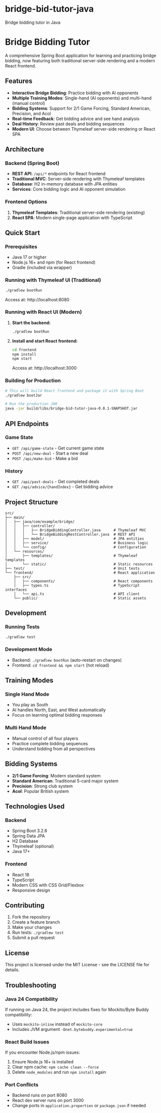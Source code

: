 # bridge-bid-tutor-java
Bridge bidding tutor in Java

# Bridge Bidding Tutor

A comprehensive Spring Boot application for learning and practicing bridge bidding, now featuring both traditional server-side rendering and a modern React frontend.

## Features

- **Interactive Bridge Bidding**: Practice bidding with AI opponents
- **Multiple Training Modes**: Single-hand (AI opponents) and multi-hand (manual control)
- **Bidding Systems**: Support for 2/1 Game Forcing, Standard American, Precision, and Acol
- **Real-time Feedback**: Get bidding advice and see hand analysis
- **Deal History**: Review past deals and bidding sequences
- **Modern UI**: Choose between Thymeleaf server-side rendering or React SPA

## Architecture

### Backend (Spring Boot)
- **REST API**: `/api/*` endpoints for React frontend
- **Traditional MVC**: Server-side rendering with Thymeleaf templates
- **Database**: H2 in-memory database with JPA entities
- **Services**: Core bidding logic and AI opponent simulation

### Frontend Options
1. **Thymeleaf Templates**: Traditional server-side rendering (existing)
2. **React SPA**: Modern single-page application with TypeScript

## Quick Start

### Prerequisites
- Java 17 or higher
- Node.js 16+ and npm (for React frontend)
- Gradle (included via wrapper)

### Running with Thymeleaf UI (Traditional)
```bash
./gradlew bootRun
```
Access at: http://localhost:8080

### Running with React UI (Modern)
1. **Start the backend:**
   ```bash
   ./gradlew bootRun
   ```

2. **Install and start React frontend:**
   ```bash
   cd frontend
   npm install
   npm start
   ```
   Access at: http://localhost:3000

### Building for Production
```bash
# This will build React frontend and package it with Spring Boot
./gradlew bootJar

# Run the production JAR
java -jar build/libs/bridge-bid-tutor-java-0.0.1-SNAPSHOT.jar
```

## API Endpoints

### Game State
- `GET /api/game-state` - Get current game state
- `POST /api/new-deal` - Start a new deal
- `POST /api/make-bid` - Make a bid

### History
- `GET /api/past-deals` - Get completed deals
- `GET /api/advice/{handIndex}` - Get bidding advice

## Project Structure

```
src/
├── main/
│   ├── java/com/example/bridge/
│   │   ├── controller/
│   │   │   ├── BridgeBiddingController.java      # Thymeleaf MVC
│   │   │   └── BridgeBiddingRestController.java  # REST API
│   │   ├── model/                                # JPA entities
│   │   ├── service/                              # Business logic
│   │   └── config/                               # Configuration
│   └── resources/
│       ├── templates/                            # Thymeleaf templates
│       └── static/                               # Static resources
├── test/                                         # Unit tests
└── frontend/                                     # React application
    ├── src/
    │   ├── components/                           # React components
    │   ├── types.ts                              # TypeScript interfaces
    │   └── api.ts                                # API client
    └── public/                                   # Static assets
```

## Development

### Running Tests
```bash
./gradlew test
```

### Development Mode
- Backend: `./gradlew bootRun` (auto-restart on changes)
- Frontend: `cd frontend && npm start` (hot reload)

## Training Modes

### Single Hand Mode
- You play as South
- AI handles North, East, and West automatically
- Focus on learning optimal bidding responses

### Multi Hand Mode
- Manual control of all four players
- Practice complete bidding sequences
- Understand bidding from all perspectives

## Bidding Systems

- **2/1 Game Forcing**: Modern standard system
- **Standard American**: Traditional 5-card major system
- **Precision**: Strong club system
- **Acol**: Popular British system

## Technologies Used

### Backend
- Spring Boot 3.2.6
- Spring Data JPA
- H2 Database
- Thymeleaf (optional)
- Java 17+

### Frontend
- React 18
- TypeScript
- Modern CSS with CSS Grid/Flexbox
- Responsive design

## Contributing

1. Fork the repository
2. Create a feature branch
3. Make your changes
4. Run tests: `./gradlew test`
5. Submit a pull request

## License

This project is licensed under the MIT License - see the LICENSE file for details.

## Troubleshooting

### Java 24 Compatibility
If running on Java 24, the project includes fixes for Mockito/Byte Buddy compatibility:
- Uses `mockito-inline` instead of `mockito-core`
- Includes JVM argument `-Dnet.bytebuddy.experimental=true`

### React Build Issues
If you encounter Node.js/npm issues:
1. Ensure Node.js 16+ is installed
2. Clear npm cache: `npm cache clean --force`
3. Delete `node_modules` and run `npm install` again

### Port Conflicts
- Backend runs on port 8080
- React dev server runs on port 3000
- Change ports in `application.properties` or `package.json` if needed
